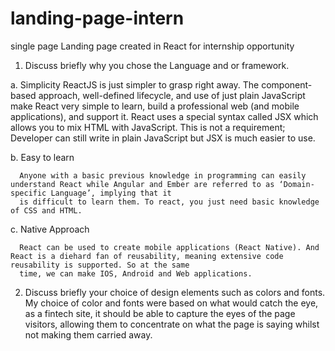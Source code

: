 # landing-page-intern
single page Landing page created in React for internship opportunity 
1. Discuss briefly why you chose the Language and or framework. 

  a. Simplicity
      ReactJS is just simpler to grasp right away. The component-based approach, well-defined lifecycle, and use of just plain JavaScript make React very simple to learn,
      build a professional web (and mobile applications), and support it. React uses a special syntax called JSX which allows you to mix HTML with JavaScript. This is not 
      a requirement; Developer can still write in plain JavaScript but JSX is much easier to use.
 
  b. Easy to learn
 
      Anyone with a basic previous knowledge in programming can easily understand React while Angular and Ember are referred to as ‘Domain-specific Language’, implying that it
      is difficult to learn them. To react, you just need basic knowledge of CSS and HTML.
 
  c. Native Approach

      React can be used to create mobile applications (React Native). And React is a diehard fan of reusability, meaning extensive code reusability is supported. So at the same 
      time, we can make IOS, Android and Web applications.
      
2. Discuss briefly your choice of design elements such as colors and fonts. 
      My choice of color and fonts were based on what would catch the eye, as a fintech site, it should be able to capture the eyes of the page visitors, allowing them to concentrate 
      on what the page is saying whilst not making them carried away.

